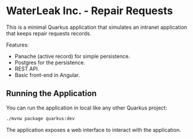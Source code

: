 # WaterLeak Inc. - Repair Requests

This is a minimal Quarkus application that simulates an intranet application that keeps repair requests records.

Features:
- Panache (active record) for simple persistence.
- Postgres for the persistence.
- REST API.
- Basic front-end in Angular.

## Running the Application

You can run the application in local like any other Quarkus project:

```bash
./mvnw package quarkus:dev
```

The application exposes a web interface to interact with the application.